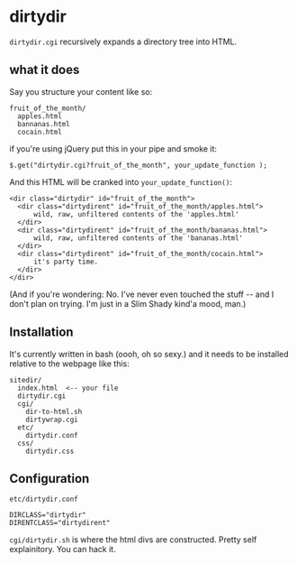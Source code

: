 # dirtydir

`dirtydir.cgi` recursively expands a directory tree into HTML.

## what it does ##

Say you structure your content like so:

    fruit_of_the_month/
      apples.html
      bannanas.html
      cocain.html
    
if you're using jQuery put this in your pipe and smoke it:

    $.get("dirtydir.cgi?fruit_of_the_month", your_update_function );
    
And this HTML will be cranked into `your_update_function()`:

    <dir class="dirtydir" id="fruit_of_the_month">
      <dir class="dirtydirent" id="fruit_of_the_month/apples.html">
          wild, raw, unfiltered contents of the 'apples.html'
      </dir>
      <dir class="dirtydirent" id="fruit_of_the_month/bananas.html">
          wild, raw, unfiltered contents of the 'bananas.html'
      </dir>
      <dir class="dirtydirent" id="fruit_of_the_month/cocain.html">
          it's party time.
      </dir>
    </dir>
 
(And if you're wondering: No. I've never even touched the stuff -- and I don't plan on trying.  I'm just in a Slim Shady kind'a mood, man.)

## Installation ##

It's currently written in bash (oooh, oh so sexy.)  and it needs to be installed relative to the webpage like this:

    sitedir/
      index.html  <-- your file
      dirtydir.cgi
      cgi/
        dir-to-html.sh
        dirtywrap.cgi
      etc/
        dirtydir.conf
      css/
        dirtydir.css

## Configuration ##

`etc/dirtydir.conf`

    DIRCLASS="dirtydir"
    DIRENTCLASS="dirtydirent"

`cgi/dirtydir.sh` is where the html divs are constructed.  Pretty self explainitory.  You can hack it.
